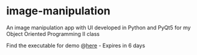 # image-manipulation
 An image manipulation app with UI developed in Python and PyQt5 for my Object Oriented Programming II class
 
 Find the executable for demo @[here](https://wetransfer.com/downloads/5623e98bb6a929605f08924f3d579aeb20230530133015/15bd5d) - Expires in 6 days